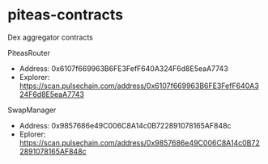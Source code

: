 # piteas-contracts
Dex aggregator contracts


PiteasRouter

- Address: 0x6107f669963B6FE3FefF640A324F6d8E5eaA7743
- Explorer: https://scan.pulsechain.com/address/0x6107f669963B6FE3FefF640A324F6d8E5eaA7743

SwapManager

- Address: 0x9857686e49C006C8A14c0B722891078165AF848c
- Eplorer: https://scan.pulsechain.com/address/0x9857686e49C006C8A14c0B722891078165AF848c
